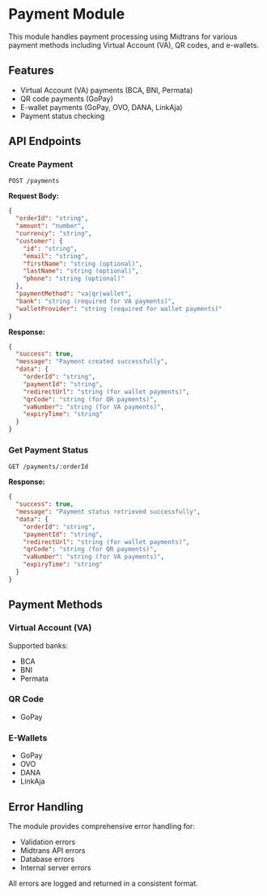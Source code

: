 # Payment Module

This module handles payment processing using Midtrans for various payment methods including Virtual Account (VA), QR codes, and e-wallets.

## Features

- Virtual Account (VA) payments (BCA, BNI, Permata)
- QR code payments (GoPay)
- E-wallet payments (GoPay, OVO, DANA, LinkAja)
- Payment status checking

## API Endpoints

### Create Payment
```
POST /payments
```

**Request Body:**
```json
{
  "orderId": "string",
  "amount": "number",
  "currency": "string",
  "customer": {
    "id": "string",
    "email": "string",
    "firstName": "string (optional)",
    "lastName": "string (optional)",
    "phone": "string (optional)"
  },
  "paymentMethod": "va|qr|wallet",
  "bank": "string (required for VA payments)",
  "walletProvider": "string (required for wallet payments)"
}
```

**Response:**
```json
{
  "success": true,
  "message": "Payment created successfully",
  "data": {
    "orderId": "string",
    "paymentId": "string",
    "redirectUrl": "string (for wallet payments)",
    "qrCode": "string (for QR payments)",
    "vaNumber": "string (for VA payments)",
    "expiryTime": "string"
  }
}
```

### Get Payment Status
```
GET /payments/:orderId
```

**Response:**
```json
{
  "success": true,
  "message": "Payment status retrieved successfully",
  "data": {
    "orderId": "string",
    "paymentId": "string",
    "redirectUrl": "string (for wallet payments)",
    "qrCode": "string (for QR payments)",
    "vaNumber": "string (for VA payments)",
    "expiryTime": "string"
  }
}
```

## Payment Methods

### Virtual Account (VA)
Supported banks:
- BCA
- BNI
- Permata

### QR Code
- GoPay

### E-Wallets
- GoPay
- OVO
- DANA
- LinkAja

## Error Handling

The module provides comprehensive error handling for:
- Validation errors
- Midtrans API errors
- Database errors
- Internal server errors

All errors are logged and returned in a consistent format.